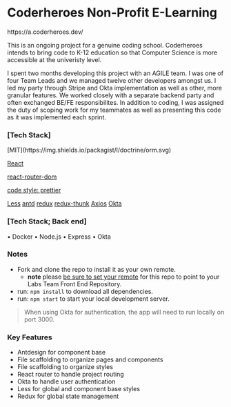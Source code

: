 <h1>Coderheroes Non-Profit E-Learning</h1>
https://a.coderheroes.dev/
<p>This is an ongoing project for a genuine coding school. Coderheroes intends to bring code to K-12 education so that Computer Science is more accessible at the univeristy level.</p>

<p>I spent two months developing this project with an AGILE team. I was one of four Team Leads and we managed twelve other developers amongst us. I led my party through Stripe and Okta implementation as well as other, more granular features. We worked closely with a separate backend party and often exchanged BE/FE responsibilites. In addition to coding, I was assigned the duty of scoping work for my teammates as well as presenting this code as it was implemented each sprint.</p>

<h3>[Tech Stack]</h3>
[MIT](https://img.shields.io/packagist/l/doctrine/orm.svg)

[React](https://img.shields.io/badge/react-v16.13.1--alpha.2-blue.svg) 

[react-router-dom](https://img.shields.io/badge/react--router--dom-v^5.2.0-blue.svg)  

[code style: prettier](https://img.shields.io/badge/code_style-prettier-ff69b4.svg?style=flat-square)

[Less](https://img.shields.io/badge/Less-v^1.17.0-ff69b4.svg)
[antd](https://img.shields.io/badge/antd-v^4.4.3-green.svg)
[redux](https://img.shields.io/badge/redux-v^4.1.2-yellow.svg)
[redux-thunk](https://img.shields.io/badge/redux--thunk-v^2.4.0-yellow.svg)
[Axios](https://img.shields.io/badge/Axios-v^0.21.1-yellow.svg)
[Okta](https://img.shields.io/badge/Okta-v^3.0.2-red.svg)

<h3>[Tech Stack; Back end]</h3>
• Docker • Node.js • Express • Okta


### Notes
- Fork and clone the repo to install it as your own remote.
  - **note** please [be sure to set your remote](https://help.github.jp/enterprise/2.11/user/articles/changing-a-remote-s-url/) for this repo to point to your Labs Team Front End Repository.
- run: `npm install` to download all dependencies.
- run: `npm start` to start your local development server.

> When using Okta for authentication, the app will need to run locally on port 3000.


### Key Features
- Antdesign for component base
- File scaffolding to organize pages and components
- File scaffolding to organize styles
- React router to handle project routing
- Okta to handle user authentication
- Less for global and component base styles
- Redux for global state management
